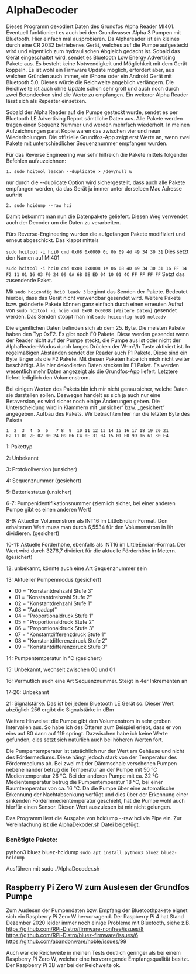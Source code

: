 # AlphaDecoder
Dieses Programm dekodiert Daten des Grundfos Alpha Reader MI401. Eventuell funktioniert es auch bei den Grundwasser Alpha 3 Pumpen mit Bluetooth. Hier einfach mal ausprobieren. Da Alphareader ist ein kleines durch eine CR 2032 betriebenes Gerät, welches auf die Pumpe aufgesteckt wird und eigentlich zum hydraulischen Abgleich gedacht ist. Sobald das Gerät eingeschaltet wird, sendet es Bluetooth Low Energy Advertising Pakete aus. Es besteht keine Notwendigkeit und Möglichkeit mit dem Gerät koppeln. Es ist wohl ein Firmware Update möglich, erfordert aber, aus welchen Gründen auch immer, ein iPhone oder ein Android Gerät mit Bluetooth 5.0. Dieses würde die Reichweite angeblich verlängern. Die Reichweite ist auch ohne Update schon sehr groß und auch noch durch zwei Betondecken sind die Werte zu empfangen. Ein weiterer Alpha Reader lässt sich als Repeater einsetzen.

Sobald der Alpha Reader auf die Pumpe gesteckt wurde, sendet es per Bluetooth LE Advertising Report sämtliche Daten aus. Alle Pakete werden tragen einen Sequenz Nummer und werden mehrfach wiederholt. In meinen Aufzeichnungen parat Kopie waren das zwischen vier und neun Wiederholungen. Die offizielle Grundfos-App zeigt erst Werte an, wenn zwei Pakete mit unterschiedlicher Sequenznummer empfangen wurden.

Für das Reverse Engineering war sehr hilfreich die Pakete mittels folgender Befehlen aufzuzeichnen:

`1.	sudo hcitool lescan --duplicate > /dev/null &`

nur durch die --duplicate Option wird sichergestellt, dass auch alle Pakete empfangen werden, da das Gerät ja immer unter derselben Mac Adresse auftritt

`2.	sudo hcidump --raw hci`

Damit bekommt man nun die Datenpakete geliefert.
Diesen Weg verwendet auch der Decoder um die Daten zu verarbeiten.

Fürs Reverse-Engineering wurden die aufgefangen Pakete modifiziert und erneut abgeschickt. Das klappt mittels 

`sudo hcitool -i hci0 cmd 0x08 0x0009 0c 0b 09 4d 49 34 30 31`
Dies setzt den Namen auf MI401

`sudo hcitool -i hci0 cmd 0x08 0x0008 1e 06 08 4D 49 34 30 31 16 FF 14 F2 11 01 16 03 F0 24 09 0A 6B 0E ED 04 10 01 4C FF FF FF FF`
Setzt das zusendende Paket.

Mit `sudo hciconfig hci0 leadv 3` beginnt das Senden der Pakete. Bedeutet hierbei, dass das Gerät nicht verwendbar gesendet wird. Weitere Pakete bzw. geänderte Pakete können ganz einfach durch einen erneuten Aufruf von `sudo hcitool -i hci0 cmd 0x08 0x0008 [Weitere Daten]` gesendet werden. Das Senden stoppt man mit `sudo hciconfig hci0 noleadv`

Die eigentlichen Daten befinden sich ab dem 25. Byte. Die meisten Pakete haben den Typ 0xF2. Es gibt noch F0 Pakete. Diese werden gesendet wenn der Reader nicht auf der Pumpe steckt, die Pumpe aus ist oder nicht der AlphaReader-Modus durch langes Drücken der W-m³/h Taste aktiviert ist. In regelmäßigen Abständen sendet der Reader auch F1 Pakete. Diese sind ein Byte länger als die F2 Pakete. Mit diesen Paketen habe ich mich nicht weiter beschäftigt. Alle hier dekodierten Daten stecken im F1 Paket.
Es werden wesentlich mehr Daten angezeigt als die Grundfos-App liefert. Letztere liefert lediglich den Volumenstrom.

Bei einigen Werten des Pakets bin ich mir nicht genau sicher, welche Daten sie darstellen sollen. Deswegen handelt es sich ja auch nur eine Betaversion, es wird sicher noch einige Änderungen geben. Die Unterscheidung wird in Klammern mit „unsicher“ bzw. „gesichert“ angegeben.
Aufbau des Pakets. 
Wir betrachten hier nur die letzten Byte des Pakets
```
1  2  3  4  5  6   7 8  9  10 11 12 13 14 15 16 17 18 19 20 21
F2 11 01 2E 02 00 24 09 06 C4 0E 31 04 15 01 F0 99 16 61 30 E4
```

1: Pakettyp

2: Unbekannt

3: Protokollversion (unsicher)

4: Sequenznummer (gesichert)

5: Batteriestatus (unsicher)

6-7: Pumpenidentifikationsnummer (ziemlich sicher, bei einer anderen Pumpe gibt es einen anderen Wert)

8-9: Aktueller Volumenstrom als INT16 im LittleEndian-Format. Den erhaltenen Wert muss man durch 6,5534 für den Volumenstrom in l/h dividieren. (gesichert)

10-11: Aktuelle Förderhöhe, ebenfalls als INT16 im LittleEndian-Format. Der Wert wird durch 3276,7 dividiert für die aktuelle Förderhöhe in Metern. (gesichert)

12: unbekannt, könnte auch eine Art Sequenznummer sein

13: Aktueller Pumpenmodus (gesichert)
- 00 = "Konstantdrehzahl Stufe 3"
- 01 = "Konstantdrehzahl Stufe 2"
- 02 = "Konstantdrehzahl Stufe 1"
- 03 = "Autoadapt"
- 04 = "Proportionaldruck Stufe 1"
- 05 = "Proportionaldruck Stufe 2"
- 06 = "Proportionaldruck Stufe 3"
- 07 = "Konstantdifferenzdruck Stufe 1"
- 08 = "Konstantdifferenzdruck Stufe 2"
- 09 = "Konstantdifferenzdruck Stufe 3"

14: Pumpentemperatur in °C (gesichert)

15: Unbekannt, wechselt zwischen 00 und 01

16: Vermutlich auch eine Art Sequenznummer. Steigt in 4er Inkrementen an

17-20: Unbekannt

21: Signalstärke. Das ist bei jedem Bluetooth LE Gerät so. Dieser Wert abzüglich 256 ergibt die Signalstärke in dBm
 
Weitere Hinweise: die Pumpe gibt den Volumenstrom in sehr groben Intervallen aus. So habe ich des Öfteren zum Beispiel erlebt, dass er von eins auf 80 dann auf 119 springt. Dazwischen habe ich keine Werte gefunden, dies setzt sich natürlich auch bei höheren Werten fort.

Die Pumpentemperatur ist tatsächlich nur der Wert am Gehäuse und nicht des Fördermediums. Diese hängt jedoch stark von der Temperatur des Fördermediums ab. Bei zwei mit der Dämmschale versehenen Pumpen nebeneinander betrug die Temperatur an der Pumpe mit 50 °C Medientemperatur 26 °C. Bei der anderen Pumpe mit ca. 32 °C Medientemperatur betrug die Pumpentemperatur 18 °C, bei einer Raumtemperatur von ca. 16 °C. Da die Pumpe über eine automatische Erkennung der Nachtabsenkung verfügt und dies über der Erkennung einer sinkenden Fördernmedientemperatur geschieht, hat die Pumpe wohl auch hierfür einen Sensor. Diesen Wert auszulesen ist mir nicht gelungen.

Das Programm liest die Ausgabe von hcidump --raw hci via Pipe ein. Zur Vereinfachung ist die AlphaDekoder.sh Datei beigefügt.

### Benötigte Pakete:
python3
bluez
bluez-hcidump
`sudo apt install python3 bluez bluez-hcidump`

Ausführen mit sudo ./AlphaDecoder.sh

## Raspberry Pi Zero W zum Auslesen der Grundfos Pumpe
Zum Auslesen der Pumpendaten bzw. Empfang der Bluetoothpakete eignet sich ein Raspberry Pi Zero W hervorragend. Der Raspberry Pi 4 hat Stand Dezember 2020 leider immer noch einige Probleme mit Bluetooth, siehe z.B. https://github.com/RPi-Distro/firmware-nonfree/issues/8
https://github.com/RPi-Distro/bluez-firmware/issues/6
https://github.com/abandonware/noble/issues/99

Auch war die Reichweite in meinen Tests deutlich geringer als bei einem Raspberry Pi Zero W, welcher eine hervorragende Empfangsqualität besitzt. Der Raspberry Pi 3B war bei der Reichweite ok.



